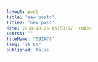 ```yaml
---
layout: post
title: "new postd"
title2: "new post"
date: 2018-10-26 05:58:57  +0800
source: ""
fileName: "092678"
lang: "zh_CN"
published: false
---
```

